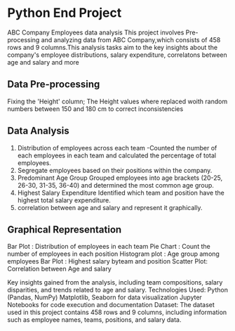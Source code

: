 # Python End Project 
ABC Company Employees data analysis
This project involves Pre-processing and analyzing data from ABC Company,which consists of 458 rows and 9 columns.This analysis 
tasks aim to the key insights about the company's employee distributions, salary expenditure, correlatons between age and salary and more

## Data Pre-processing 
Fixing the 'Height' column; The Height values where replaced woith random numbers between 150 and 180 cm to correct inconsistencies
## Data Analysis 
1. Distribution of employees across each team -Counted the number of each employees in each team and calculated the percentage of total employees.
2. Segregate employees based on their positions within the company.
3. Predominant Age Group Grouped employees into age brackets (20-25, 26-30, 31-35, 36-40) and determined the most common age group.
4. Highest Salary Expenditure Identified which team and position have the highest total salary expenditure.
5. correlation between age and salary and represent it graphically.
## Graphical Representation
Bar Plot : Distribution of employees in each team
Pie Chart : Count the number of employees in each position
Histogram plot : Age group among employees
Bar Plot : Highest salary byteam and position 
Scatter Plot: Correlation between Age and salary

Key insights gained from the analysis, including team compositions, salary disparities, and trends related to age and salary. 
Technologies Used: Python (Pandas, NumPy) Matplotlib, Seaborn for data visualization Jupyter Notebooks for code execution and documentation 
Dataset: The dataset used in this project contains 458 rows and 9 columns, including information such as employee names, teams, positions, and salary data.


